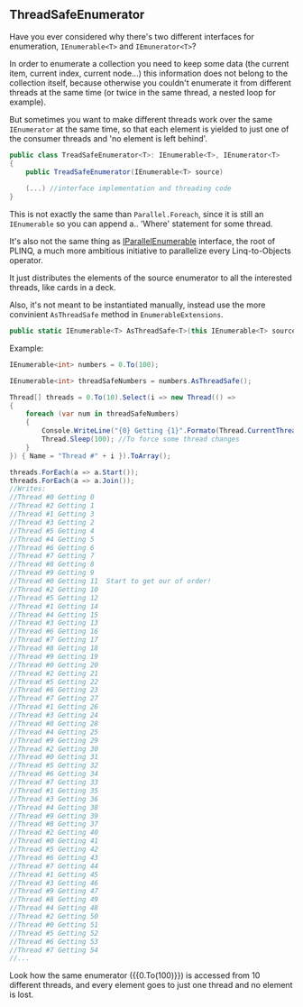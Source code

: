 ## ThreadSafeEnumerator

Have you ever considered why there's two different interfaces for enumeration, `IEnumerable<T>` and `IEmunerator<T>`?

In order to enumerate a collection you need to keep some data (the current item, current index, current node...) this information does not belong to the collection itself, because otherwise you couldn't enumerate it from different threads at the same time (or twice in the same thread, a nested loop for example).

But sometimes you want to make different threads work over the same `IEnumerator` at the same time, so that each element is yielded to just one of the consumer threads and 'no element is left behind'.

```C#
public class TreadSafeEnumerator<T>: IEnumerable<T>, IEnumerator<T>
{
    public TreadSafeEnumerator(IEnumerable<T> source)
    
    (...) //interface implementation and threading code
}
```

This is not exactly the same than `Parallel.Foreach`, since it is still an `IEnumerable` so you can append a.. 'Where' statement for some thread. 

It's also not the same thing as [IParallelEnumerable](http://msdn.microsoft.com/en-us/magazine/cc163329.aspx) interface, the root of PLINQ, a much more ambitious initiative to parallelize every Linq-to-Objects operator.

It just distributes the elements of the source enumerator to all the interested threads, like cards in a deck. 

Also, it's not meant to be instantiated manually, instead use the more convinient `AsThreadSafe` method in `EnumerableExtensions`.

```C#
public static IEnumerable<T> AsThreadSafe<T>(this IEnumerable<T> source)
```

Example:

```C#
IEnumerable<int> numbers = 0.To(100);

IEnumerable<int> threadSafeNumbers = numbers.AsThreadSafe();

Thread[] threads = 0.To(10).Select(i => new Thread(() =>
{
    foreach (var num in threadSafeNumbers)
    {
        Console.WriteLine("{0} Getting {1}".Formato(Thread.CurrentThread.Name, num));
        Thread.Sleep(100); //To force some thread changes
    }
}) { Name = "Thread #" + i }).ToArray();

threads.ForEach(a => a.Start());
threads.ForEach(a => a.Join()); 
//Writes: 
//Thread #0 Getting 0
//Thread #2 Getting 1
//Thread #1 Getting 3
//Thread #3 Getting 2
//Thread #5 Getting 4
//Thread #4 Getting 5
//Thread #6 Getting 6
//Thread #7 Getting 7
//Thread #8 Getting 8
//Thread #9 Getting 9
//Thread #0 Getting 11  Start to get our of order!
//Thread #2 Getting 10
//Thread #5 Getting 12
//Thread #1 Getting 14
//Thread #4 Getting 15
//Thread #3 Getting 13
//Thread #6 Getting 16
//Thread #7 Getting 17
//Thread #8 Getting 18
//Thread #9 Getting 19
//Thread #0 Getting 20
//Thread #2 Getting 21
//Thread #5 Getting 22
//Thread #6 Getting 23
//Thread #7 Getting 27
//Thread #1 Getting 26
//Thread #3 Getting 24
//Thread #8 Getting 28
//Thread #4 Getting 25
//Thread #9 Getting 29
//Thread #2 Getting 30
//Thread #0 Getting 31
//Thread #5 Getting 32
//Thread #6 Getting 34
//Thread #7 Getting 33
//Thread #1 Getting 35
//Thread #3 Getting 36
//Thread #4 Getting 38
//Thread #9 Getting 39
//Thread #8 Getting 37
//Thread #2 Getting 40
//Thread #0 Getting 41
//Thread #5 Getting 42
//Thread #6 Getting 43
//Thread #7 Getting 44
//Thread #1 Getting 45
//Thread #3 Getting 46
//Thread #9 Getting 47
//Thread #8 Getting 49
//Thread #4 Getting 48
//Thread #2 Getting 50
//Thread #0 Getting 51
//Thread #5 Getting 52
//Thread #6 Getting 53
//Thread #7 Getting 54
//...
```


Look how the same enumerator ({{0.To(100)}}) is accessed from 10 different threads, and every element goes to just one thread and no element is lost. 
